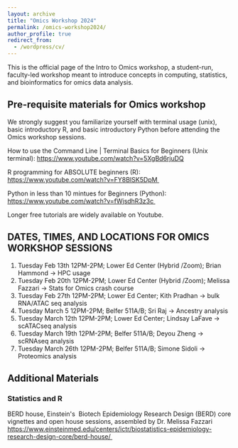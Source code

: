 ```yaml
---
layout: archive
title: "Omics Workshop 2024"
permalink: /omics-workshop2024/
author_profile: true
redirect_from:
  - /wordpress/cv/
---
```



This is the official page of the Intro to Omics workshop, a student-run, faculty-led workshop meant to introduce concepts in computing, statistics, and bioinformatics for omics data analysis.





## Pre-requisite materials for Omics workshop

We strongly suggest you familiarize yourself with terminal usage (unix), basic introductory R, and basic introductory Python before attending the Omics workshop sessions.




How to use the Command Line | Terminal Basics for Beginners (Unix terminal):
https://www.youtube.com/watch?v=5XgBd6rjuDQ




R programming for ABSOLUTE beginners (R):
https://www.youtube.com/watch?v=FY8BISK5DpM 




Python in less than 10 mintues for Beginners (Python):
https://www.youtube.com/watch?v=fWjsdhR3z3c 







Longer free tutorials are widely available on Youtube.




## DATES, TIMES, AND LOCATIONS FOR OMICS WORKSHOP SESSIONS

1. Tuesday Feb 13th 12PM-2PM; Lower Ed Center (Hybrid /Zoom); Brian Hammond → HPC usage
2. Tuesday Feb 20th 12PM-2PM; Lower Ed Center (Hybrid /Zoom); Melissa Fazzari → Stats for Omics crash course
3. Tuesday Feb 27th 12PM-2PM; Lower Ed Center; Kith Pradhan → bulk RNA/ATAC seq analysis
4. Tuesday March 5 12PM-2PM; Belfer 511A/B; Sri Raj → Ancestry analysis
5. Tuesday March 12th 12PM-2PM; Lower Ed Center; Lindsay LaFave → scATACseq analysis
6. Tuesday March 19th 12PM-2PM; Belfer 511A/B; Deyou Zheng → scRNAseq analysis
7. Tuesday March 26th 12PM-2PM; Belfer 511A/B; Simone Sidoli → Proteomics analysis







## Additional Materials




### Statistics and R

BERD house, Einstein's  Biotech Epidemiology Research Design (BERD) core vignettes and open house sessions, assembled by Dr. Melissa Fazzari
https://www.einsteinmed.edu/centers/ictr/biostatistics-epidemiology-research-design-core/berd-house/ 

